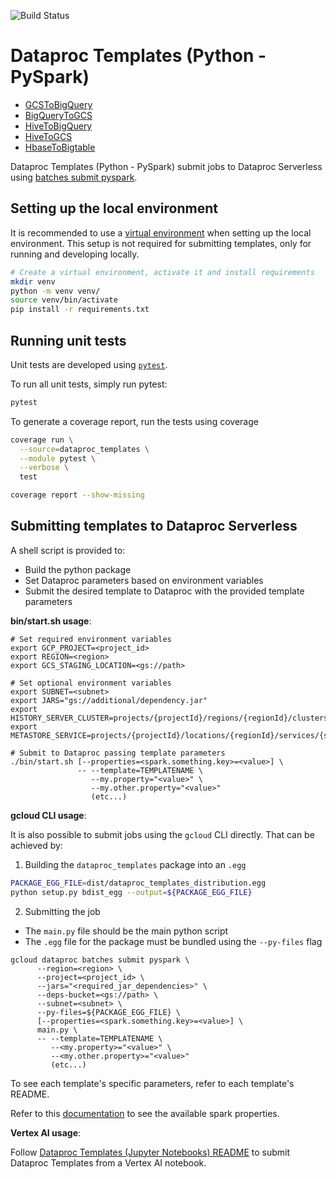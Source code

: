 ![Build Status](https://dataproctemplatesci.com/buildStatus/icon?job=dataproc-templates-build%2Fbuild-job-python&&subject=python-build)

# Dataproc Templates (Python - PySpark)

* [GCSToBigQuery](/python/dataproc_templates/gcs/README.md)
* [BigQueryToGCS](/python/dataproc_templates/bigquery/README.md)
* [HiveToBigQuery](/python/dataproc_templates/hive/README.md)
* [HiveToGCS](/python/dataproc_templates/hive/README.md)
* [HbaseToBigtable](/python/dataproc_templates/hbase/README.md)

Dataproc Templates (Python - PySpark) submit jobs to Dataproc Serverless using [batches submit pyspark](https://cloud.google.com/sdk/gcloud/reference/dataproc/batches/submit/pyspark).

## Setting up the local environment

It is recommended to use a [virtual environment](https://docs.python.org/3/library/venv.html) when setting up the local environment. This setup is not required for submitting templates, only for running and developing locally.

``` bash
# Create a virtual environment, activate it and install requirements
mkdir venv
python -m venv venv/
source venv/bin/activate
pip install -r requirements.txt
```

## Running unit tests

Unit tests are developed using [`pytest`](https://docs.pytest.org/en/7.1.x/).

To run all unit tests, simply run pytest:

``` bash
pytest
```

To generate a coverage report, run the tests using coverage

``` bash
coverage run \
  --source=dataproc_templates \
  --module pytest \
  --verbose \
  test

coverage report --show-missing
```

## Submitting templates to Dataproc Serverless

A shell script is provided to:
- Build the python package
- Set Dataproc parameters based on environment variables
- Submit the desired template to Dataproc with the provided template parameters
 
**bin/start.sh usage**:

```
# Set required environment variables
export GCP_PROJECT=<project_id>
export REGION=<region>
export GCS_STAGING_LOCATION=<gs://path>

# Set optional environment variables
export SUBNET=<subnet>
export JARS="gs://additional/dependency.jar"
export HISTORY_SERVER_CLUSTER=projects/{projectId}/regions/{regionId}/clusters/{clusterId}
export METASTORE_SERVICE=projects/{projectId}/locations/{regionId}/services/{serviceId}

# Submit to Dataproc passing template parameters
./bin/start.sh [--properties=<spark.something.key>=<value>] \
               -- --template=TEMPLATENAME \
                  --my.property="<value>" \
                  --my.other.property="<value>"
                  (etc...)
```

**gcloud CLI usage**:

It is also possible to submit jobs using the `gcloud` CLI directly. That can be achieved by:

1. Building the `dataproc_templates` package into an `.egg`

``` bash
PACKAGE_EGG_FILE=dist/dataproc_templates_distribution.egg
python setup.py bdist_egg --output=${PACKAGE_EGG_FILE}
```

2. Submitting the job
  * The `main.py` file should be the main python script
  * The `.egg` file for the package must be bundled using the `--py-files` flag

```
gcloud dataproc batches submit pyspark \
      --region=<region> \
      --project=<project_id> \
      --jars="<required_jar_dependencies>" \
      --deps-bucket=<gs://path> \
      --subnet=<subnet> \
      --py-files=${PACKAGE_EGG_FILE} \
      [--properties=<spark.something.key>=<value>] \
      main.py \
      -- --template=TEMPLATENAME \
         --<my.property>="<value>" \
         --<my.other.property>="<value>"
         (etc...)
```

To see each template's specific parameters, refer to each template's README.

Refer to this [documentation](https://cloud.google.com/dataproc-serverless/docs/concepts/properties) to see the available spark properties.


**Vertex AI usage**:

Follow [Dataproc Templates (Jupyter Notebooks) README](./notebooks/README.md) to submit Dataproc Templates from a Vertex AI notebook.  
